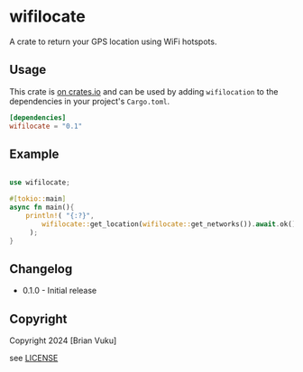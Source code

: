 # wifilocate

A crate to return your GPS location using WiFi hotspots.

## Usage

This crate is [on crates.io](https://crates.io/crates/wifilocation) and can be
used by adding `wifilocation` to the dependencies in your project's `Cargo.toml`.

```toml
[dependencies]
wifilocate = "0.1"
```

## Example

```rust

use wifilocate;

#[tokio::main]
async fn main(){
    println!( "{:?}",
        wifilocate::get_location(wifilocate::get_networks()).await.ok()
     );
}
```

## Changelog

- 0.1.0 - Initial release

## Copyright

Copyright 2024 [Brian Vuku]

see [LICENSE](/LICENSE)
